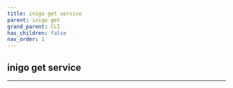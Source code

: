 ```yaml
---
title: inigo get service
parent: inigo get
grand_parent: CLI
has_children: false
nav_order: 1
---
```


## inigo get service
---